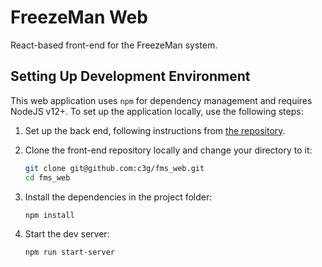 # FreezeMan Web

React-based front-end for the FreezeMan system.

## Setting Up Development Environment

This web application uses `npm` for dependency management and requires NodeJS
v12+. To set up the application locally, use the following steps:

  1. Set up the back end, following instructions from 
     [the repository](https://github.com/c3g/fms).

  2. Clone the front-end repository locally and change your directory to it:
     
     ```bash
     git clone git@github.com:c3g/fms_web.git
     cd fms_web
     ```
     
  3. Install the dependencies in the project folder:
  
     ```bash
     npm install
     ```
     
  4. Start the dev server:
     
     ```bash
     npm run start-server
     ```
